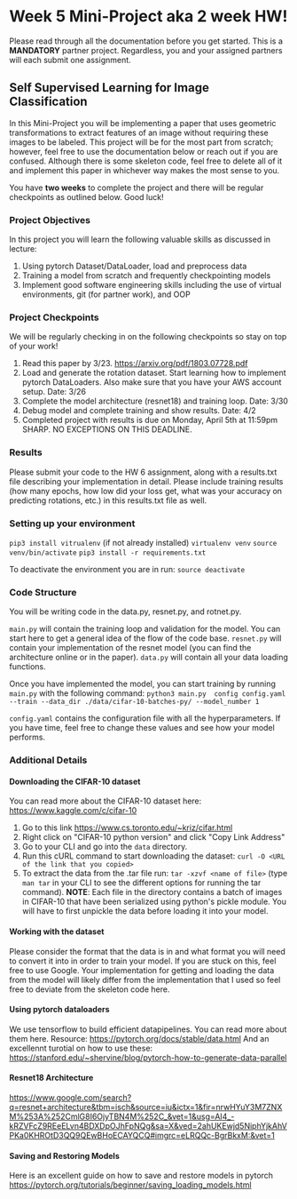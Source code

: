 # Week 5 Mini-Project aka 2 week HW!
Please read through all the documentation before you get started.
This is a **MANDATORY** partner project. Regardless, you and your assigned partners will each submit one assignment.

## Self Supervised Learning for Image Classification

In this Mini-Project you will be implementing a paper that uses geometric transformations to extract features of an image without requiring these images to be labeled. This project will be for the most part from scratch; however, feel free to use the documentation below or reach out if you are confused. Although there is some skeleton code, feel free to delete all of it and implement this paper in whichever way makes the most sense to you.

You have **two weeks** to complete the project and there will be regular checkpoints as outlined below. Good luck!

### Project Objectives
In this project you will learn the following valuable skills as discussed in lecture:
1. Using pytorch Dataset/DataLoader, load and preprocess data
2. Training a model from scratch and frequently checkpointing models
3. Implement good software engineering skills including the use of virtual environments, git (for partner work), and OOP

### Project Checkpoints
We will be regularly checking in on the following checkpoints so stay on top of your work!
1. Read this paper by 3/23. https://arxiv.org/pdf/1803.07728.pdf
2. Load and generate the rotation dataset. Start learning how to implement pytorch DataLoaders. Also make sure that you have your AWS account setup. Date: 3/26
3. Complete the model architecture (resnet18) and training loop. Date: 3/30
4. Debug model and complete training and show results. Date: 4/2
5. Completed project with results is due on Monday, April 5th at 11:59pm SHARP. NO EXCEPTIONS ON THIS DEADLINE.

### Results
Please submit your code to the HW 6 assignment, along with a results.txt file describing your implementation in detail. Please include training results (how many epochs, how low did your loss get, what was your accuracy on predicting rotations, etc.) in this results.txt file as well.

### Setting up your environment
`pip3 install vitrualenv` (if not already installed)
`virtualenv venv`
`source venv/bin/activate`
`pip3 install -r requirements.txt`

To deactivate the environment you are in run:
`source deactivate`

### Code Structure
You will be writing code in the data.py, resnet.py, and rotnet.py.

`main.py` will contain the training loop and validation for the model. You can start here to get a general idea of the flow of the code base.
`resnet.py` will contain your implementation of the resnet model (you can find the architecture online or in the paper).
`data.py` will contain all your data loading functions.

Once you have implemented the model, you can start training by running `main.py` with the following command:
`python3 main.py 
config config.yaml --train --data_dir ./data/cifar-10-batches-py/ --model_number 1`

`config.yaml` contains the configuration file with all the hyperparameters. If you have time, feel free to change these values and see how your model performs.

### Additional Details
#### Downloading the CIFAR-10 dataset
You can read more about the CIFAR-10 dataset here: https://www.kaggle.com/c/cifar-10
1. Go to this link https://www.cs.toronto.edu/~kriz/cifar.html
2. Right click on "CIFAR-10 python version" and click "Copy Link Address"
3. Go to your CLI and go into the `data` directory.
4. Run this cURL command to start downloading the dataset: `curl -O <URL of the link that you copied>`
5. To extract the data from the .tar file run: `tar -xzvf <name of file>` (type `man tar` in your CLI to see the different options for running the tar command).
**NOTE**: Each file in the directory contains a batch of images in CIFAR-10 that have been serialized using python's pickle module. You will have to first unpickle the data before loading it into your model.

#### Working with the dataset
Please consider the format that the data is in and what format you will need to convert it into in order to train your model. If you are stuck on this, feel free to use Google.
Your implementation for getting and loading the data from the model will likely differ from the implementation that I used so feel free to deviate from the skeleton code here.

#### Using pytorch dataloaders
We use tensorflow to build efficient datapipelines. You can read more about them here.
Resource: https://pytorch.org/docs/stable/data.html
And an excellennt turotial on how to use these: https://stanford.edu/~shervine/blog/pytorch-how-to-generate-data-parallel


#### Resnet18 Architecture
https://www.google.com/search?q=resnet+architecture&tbm=isch&source=iu&ictx=1&fir=nrwHYuY3M7ZNXM%253A%252CmlG8I6OjyTBN4M%252C_&vet=1&usg=AI4_-kRZVFcZ9REeELvn4BDXDpOJhFpNQg&sa=X&ved=2ahUKEwjd5NiphYjkAhVPKa0KHROtD3QQ9QEwBHoECAYQCQ#imgrc=eLRQQc-BgrBkxM:&vet=1

#### Saving and Restoring Models
Here is an excellent guide on how to save and restore models in pytorch
https://pytorch.org/tutorials/beginner/saving_loading_models.html
